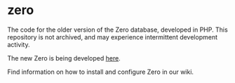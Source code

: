 # zero
The code for the older version of the Zero database, developed in PHP. This repository is not archived, and may experience intermittent development activity.

The new Zero is being developed [here](https://github.com/BrandonDyer64/Zero).

Find information on how to install and configure Zero in our wiki.
